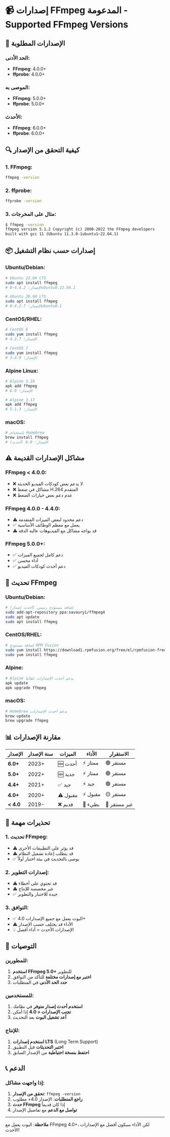 # 📹 إصدارات FFmpeg المدعومة - Supported FFmpeg Versions

## 🎯 **الإصدارات المطلوبة**

### **الحد الأدنى:**
- **FFmpeg**: 4.0.0+
- **ffprobe**: 4.0.0+

### **الموصى به:**
- **FFmpeg**: 5.0.0+
- **ffprobe**: 5.0.0+

### **الأحدث:**
- **FFmpeg**: 6.0.0+
- **ffprobe**: 6.0.0+

## 🔍 **كيفية التحقق من الإصدار**

### 1. **FFmpeg:**
```bash
ffmpeg -version
```

### 2. **ffprobe:**
```bash
ffprobe -version
```

### 3. **مثال على المخرجات:**
```bash
$ ffmpeg -version
ffmpeg version 5.1.2 Copyright (c) 2000-2022 the FFmpeg developers
built with gcc 11 (Ubuntu 11.3.0-1ubuntu1~22.04.1)
```

## 📦 **إصدارات حسب نظام التشغيل**

### **Ubuntu/Debian:**
```bash
# Ubuntu 22.04 LTS
sudo apt install ffmpeg
# الإصدار: 4.4.2-0ubuntu0.22.04.1

# Ubuntu 20.04 LTS
sudo apt install ffmpeg
# الإصدار: 4.2.7-0ubuntu0.1
```

### **CentOS/RHEL:**
```bash
# CentOS 8
sudo yum install ffmpeg
# الإصدار: 4.2.7

# CentOS 7
sudo yum install ffmpeg
# الإصدار: 3.4.9
```

### **Alpine Linux:**
```bash
# Alpine 3.18
apk add ffmpeg
# الإصدار: 6.0

# Alpine 3.17
apk add ffmpeg
# الإصدار: 5.1.3
```

### **macOS:**
```bash
# باستخدام Homebrew
brew install ffmpeg
# الإصدار: 6.0 (أحدث)
```

## ⚠️ **مشاكل الإصدارات القديمة**

### **FFmpeg < 4.0.0:**
- ❌ لا يدعم بعض كودكات الفيديو الحديثة
- ❌ مشاكل في ضغط H.264 المتقدم
- ❌ عدم دعم بعض خيارات الضغط

### **FFmpeg 4.0.0 - 4.4.0:**
- ⚠️ دعم محدود لبعض الميزات المتقدمة
- ✅ يعمل مع معظم الوظائف الأساسية
- ⚠️ قد يواجه مشاكل مع الفيديوهات عالية الدقة

### **FFmpeg 5.0.0+:**
- ✅ دعم كامل لجميع الميزات
- ✅ أداء محسن
- ✅ دعم أحدث كودكات الفيديو

## 🔧 **تحديث FFmpeg**

### **Ubuntu/Debian:**
```bash
# إضافة مستودع رسمي (أحدث إصدار)
sudo add-apt-repository ppa:savoury1/ffmpeg4
sudo apt update
sudo apt install ffmpeg
```

### **CentOS/RHEL:**
```bash
# إضافة مستودع RPM Fusion
sudo yum install https://download1.rpmfusion.org/free/el/rpmfusion-free-release-$(rpm -E %rhel).noarch.rpm
sudo yum install ffmpeg
```

### **Alpine:**
```bash
# Alpine يدعم أحدث الإصدارات تلقائياً
apk update
apk upgrade ffmpeg
```

### **macOS:**
```bash
# Homebrew يدعم أحدث الإصدارات
brew update
brew upgrade ffmpeg
```

## 📊 **مقارنة الإصدارات**

| الإصدار | سنة الإصدار | الميزات | الأداء | الاستقرار |
|---------|-------------|---------|---------|------------|
| **6.0+** | 2023+ | 🆕 أحدث | ⚡ ممتاز | 🟢 مستقر |
| **5.0+** | 2022+ | 🆕 جديد | ⚡ ممتاز | 🟢 مستقر |
| **4.4+** | 2021+ | ✅ جيد | ⚡ جيد | 🟢 مستقر |
| **4.0+** | 2020+ | ⚠️ مقبول | ⚡ مقبول | 🟡 مستقر |
| **< 4.0** | 2019- | ❌ قديم | 🐌 بطيء | 🔴 غير مستقر |

## 🚨 **تحذيرات مهمة**

### 1. **تحديث FFmpeg:**
- ⚠️ قد يؤثر على التطبيقات الأخرى
- ⚠️ قد يتطلب إعادة تشغيل النظام
- ✅ يوصى بالتحديث في بيئة اختبار أولاً

### 2. **إصدارات التطوير:**
- ⚠️ قد تحتوي على أخطاء
- ⚠️ غير مخصصة للإنتاج
- ✅ جيدة للاختبار والتطوير

### 3. **التوافق:**
- ✅ البوت يعمل مع جميع الإصدارات 4.0+
- ⚠️ الأداء قد يختلف حسب الإصدار
- 💡 الإصدارات الأحدث = أداء أفضل

## 🎯 **التوصيات**

### **للمطورين:**
1. **استخدم FFmpeg 5.0+** للتطوير
2. **اختبر مع إصدارات مختلفة** للتأكد من التوافق
3. **حدد الحد الأدنى** في المتطلبات

### **للمستخدمين:**
1. **استخدم أحدث إصدار متوفر** في نظامك
2. **تجنب الإصدارات < 4.0** إذا أمكن
3. **أعد تشغيل البوت** بعد التحديث

### **للإنتاج:**
1. **استخدم إصدارات LTS** (Long Term Support)
2. **اختبر التحديثات** قبل التطبيق
3. **احتفظ بنسخة احتياطية** من الإصدار السابق

## 📞 **الدعم**

### **إذا واجهت مشاكل:**
1. **تحقق من الإصدار**: `ffmpeg -version`
2. **راجع المتطلبات**: الإصدار 4.0+ مطلوب
3. **حدث FFmpeg** إذا كان قديماً
4. **تواصل مع الدعم** مع تفاصيل الإصدار

---

**ملاحظة**: البوت يعمل مع FFmpeg 4.0+، لكن الأداء سيكون أفضل مع الإصدارات الأحدث!